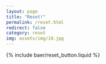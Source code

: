 ```yaml
---
layout: page
title: "Reset!"
permalink: /reset.html
redirect: false
category: reset
img: assets/img/10.jpg
---
```


{% include baer/reset_button.liquid %}

